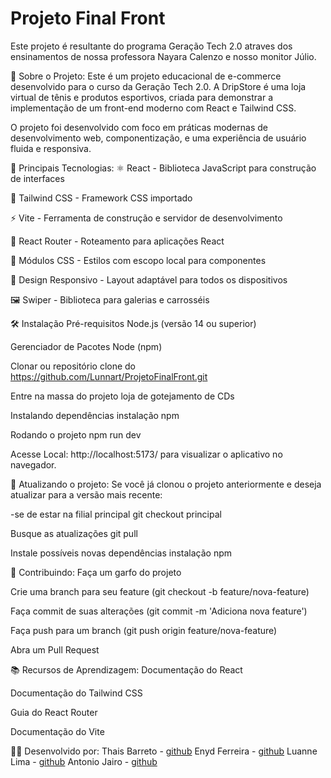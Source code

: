 # Projeto Final Front

Este projeto é resultante do programa Geração Tech 2.0 atraves dos ensinamentos de nossa professora Nayara Calenzo e nosso monitor Júlio.


📝 Sobre o Projeto:
Este é um projeto educacional de e-commerce desenvolvido para o curso da Geração Tech 2.0. A DripStore é uma loja virtual de tênis e produtos esportivos, criada para demonstrar a implementação de um front-end moderno com React e Tailwind CSS.

O projeto foi desenvolvido com foco em práticas modernas de desenvolvimento web, componentização, e uma experiência de usuário fluida e responsiva.



🚀 Principais Tecnologias:
⚛️ React - Biblioteca JavaScript para construção de interfaces

🎨 Tailwind CSS - Framework CSS importado

⚡ Vite - Ferramenta de construção e servidor de desenvolvimento

🧭 React Router - Roteamento para aplicações React

💅 Módulos CSS - Estilos com escopo local para componentes

📱 Design Responsivo - Layout adaptável para todos os dispositivos

🖼️ Swiper - Biblioteca para galerias e carrosséis




🛠️ Instalação
Pré-requisitos
Node.js (versão 14 ou superior)

Gerenciador de Pacotes Node (npm)

Clonar ou repositório
clone do https://github.com/Lunnart/ProjetoFinalFront.git

Entre na massa do projeto
loja de gotejamento de CDs

Instalando dependências
instalação npm

Rodando o projeto
npm run dev

Acesse  Local:   http://localhost:5173/ para visualizar o aplicativo no navegador.




🔄 Atualizando o projeto:
Se você já clonou o projeto anteriormente e deseja atualizar para a versão mais recente:

-se de estar na filial principal
git checkout principal

Busque as atualizações
git pull

Instale possíveis novas dependências
instalação npm





🤝 Contribuindo:
Faça um garfo do projeto

Crie uma branch para seu feature (git checkout -b feature/nova-feature)

Faça commit de suas alterações (git commit -m 'Adiciona nova feature')

Faça push para um branch (git push origin feature/nova-feature)

Abra um Pull Request





📚 Recursos de Aprendizagem:
Documentação do React

Documentação do Tailwind CSS

Guia do React Router

Documentação do Vite





👨‍💻 Desenvolvido por:
Thais Barreto - [github](https://github.com/thaisbarreto43)
Enyd Ferreira - [github](https://github.com/enydferreira)
Luanne Lima - [github](https://github.com/lunnart)
Antonio Jairo - [github](https://github.com/antoniofreitas0427)
